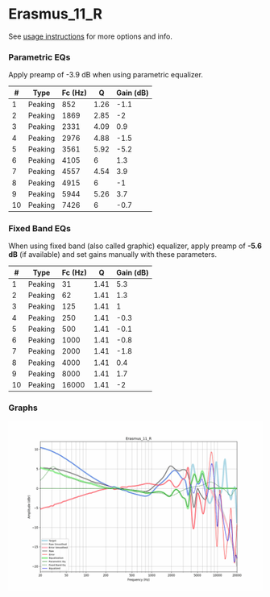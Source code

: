 # Erasmus_11_R
See [usage instructions](https://github.com/jaakkopasanen/AutoEq#usage) for more options and info.

### Parametric EQs
Apply preamp of -3.9 dB when using parametric equalizer.

|   # | Type    |   Fc (Hz) |    Q |   Gain (dB) |
|-----|---------|-----------|------|-------------|
|   1 | Peaking |       852 | 1.26 |        -1.1 |
|   2 | Peaking |      1869 | 2.85 |        -2   |
|   3 | Peaking |      2331 | 4.09 |         0.9 |
|   4 | Peaking |      2976 | 4.88 |        -1.5 |
|   5 | Peaking |      3561 | 5.92 |        -5.2 |
|   6 | Peaking |      4105 | 6    |         1.3 |
|   7 | Peaking |      4557 | 4.54 |         3.9 |
|   8 | Peaking |      4915 | 6    |        -1   |
|   9 | Peaking |      5944 | 5.26 |         3.7 |
|  10 | Peaking |      7426 | 6    |        -0.7 |

### Fixed Band EQs
When using fixed band (also called graphic) equalizer, apply preamp of **-5.6 dB** (if available) and set gains manually with these parameters.

|   # | Type    |   Fc (Hz) |    Q |   Gain (dB) |
|-----|---------|-----------|------|-------------|
|   1 | Peaking |        31 | 1.41 |         5.3 |
|   2 | Peaking |        62 | 1.41 |         1.3 |
|   3 | Peaking |       125 | 1.41 |         1   |
|   4 | Peaking |       250 | 1.41 |        -0.3 |
|   5 | Peaking |       500 | 1.41 |        -0.1 |
|   6 | Peaking |      1000 | 1.41 |        -0.8 |
|   7 | Peaking |      2000 | 1.41 |        -1.8 |
|   8 | Peaking |      4000 | 1.41 |         0.4 |
|   9 | Peaking |      8000 | 1.41 |         1.7 |
|  10 | Peaking |     16000 | 1.41 |        -2   |

### Graphs
![](./Erasmus_11_R.png)
